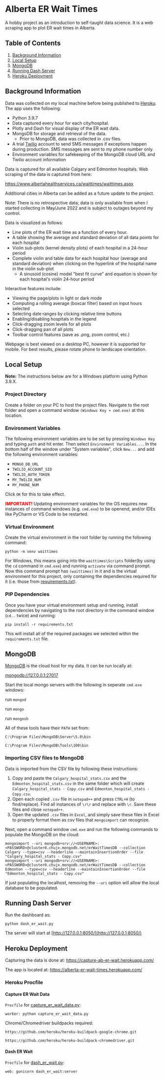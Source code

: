 # Alberta ER Wait Times
A hobby project as an introduction to self-taught data science.  It is a web scraping app to plot ER wait times in Alberta.

## Table of Contents

1. [Background Information](#background-inforomation)
2. [Local Setup](#local-setup)
3. [MongoDB](#mongodb)
4. [Running Dash Server](#running-dash-server)
5. [Heroku Deployment](#heroku-deployment)

## Background Information

Data was collected on my local machine before being published to [Heroku](#heroku-deployment).  The app uses the following:

* Python 3.9.7
* Data captured every hour for each city/hospital.
* Plotly and Dash for visual display of the ER wait data.
* MongoDB for storage and retrieval of the data.
  * Prior to MongoDB, data was collected in .csv files.
* A trial [Twilio](https://www.twilio.com/) account to send SMS messages if exceptions happen during production.  SMS messages are sent to my phone number only.
* Environment variables for safekeeping of the MongoDB cloud URL and Twilio account information

Data is captured for all available Calgary and Edmonton hospitals.  Web scraping of the data is captured from here:

https://www.albertahealthservices.ca/waittimes/waittimes.aspx
 
Additional cities in Alberta can be added as a future update to the project.

Note: There is no retrospective data; data is only available from when I started collecting in May/June 2022 and is subject to outages beyond my control.

Data is visualized as follows:

* Line plots of the ER wait time as a function of every hour.
* A table showing the average and standard deviation of all data points for each hospital
* Violin sub-plots (kernel density plots) of each hospital in a 24-hour period
* Complete violin and table data for each hospital hour (average and standard deviation) when clicking on the hyperlink of the hospital name in the violin sub-plot
  * A sinusoid (cosine) model "best fit curve" and equation is shown for each hospital's violin 24-hour period

Interactive features include:
* Viewing the page/plots in light or dark mode
* Computing a rolling average (boxcar filter) based on input hours selected
* Selecting date ranges by clicking relative time buttons
* Enabling/disabling hospitals in the legend
* Click-dragging zoom levels for all plots
* Click-dragging pan of all plots
* Toolbar control features (save as .png, zoom control, etc.)

Webpage is best viewed on a desktop PC, however it is supported for mobile.  For best results, please rotate phone to landscape orientation. 

## Local Setup

**Note:** The instructions below are for a Windows platform using Python 3.9.X.

### Project Directory

Create a folder on your PC to host the project files.  Navigate to the root folder and open a command window ```(Windows Key + cmd.exe)``` at this location.

### Environment Variables

The following environment variables are to be set by pressing ```Windows Key``` and typing ```path``` and hit enter.  Then select ```Environment Variables...```.  In the bottom half of the window under "System variables", click ```New...``` and add the following environment variables:

* ```MONGO_DB_URL```
* ```TWILIO_ACCOUNT_SID```
* ```TWILIO_AUTH_TOKEN```
* ```MY_TWILIO_NUM```
* ```MY_PHONE_NUM```

Click ```OK``` for this to take effect.

**<span style="color:red">IMPORTANT!</span>**  Updating environment variables for the OS requires new instances of command windows (e.g. ```cmd.exe```) to be openend, and/or IDEs like PyCharm or VS Code to be restarted.

### Virtual Environment

Create the virtual environment in the root folder by running the following command:

```
python -m venv waittimes
```

For Windows, this means going into the ```waittimes\Scripts``` folder(by using the ```cd``` command in ```cmd.exe```) and running ```activate``` via command prompt.  Now this command prompt has ```(waittimes)``` in it and is the virtual environment for this project, only containing the dependencies required for it (i.e. those from [requirements.txt](requirements.txt)).

### PIP Dependencies

Once you have your virtual environment setup and running, install dependencies by navigating to the root directory in the command window (```cd..``` twice) and running:

```
pip install -r requirements.txt
```

This will install all of the required packages we selected within the `requirements.txt` file.

## MongoDB

[MongoDB](https://www.mongodb.com/) is the cloud host for my data.  It can be run locally at:

[mongodb://127.0.0.1:27017](mongodb://127.0.0.1:27017)

Start the local mongo servers with the following in seperate ```cmd.exe``` windows:

run ```mongod```

run ```mongo```

run ```mongosh```

All of these tools have their ```PATH``` set from:

```C:\Program Files\MongoDB\Server\5.0\bin```

```C:\Program Files\MongoDB\Tools\100\bin```


### Importing CSV files to MongoDB

Data is imported from the CSV file by following these instructions:

1. Copy and paste the ```Calgary_hospital_stats.csv``` and the  ```Edmonton_hospital_stats.csv``` in the same folder which will create ```Calgary_hospital_stats - Copy.csv``` and ```Edmonton_hospital_stats - Copy.csv```.
2. Open each copied ```.csv``` file in ```notepad++``` and press ```CTRL+H``` (to find/replace).  Find all instances of ```\r\r``` and replace with ```\r```.  Save these files and close ```notepad++```.
3. Open the updated ```.csv``` files in ```Excel```, and simply save these files in Excel to properly format them as csv files that ```mongoimport``` can recognize.

Next, open a command window ```cmd.exe``` and run  the following commands to populate the MongoDB on the cloud:

```
mongoimport --uri mongodb+srv://<USERNAME>:<PASSWORD>@cluster0.chujx.mongodb.net/erWaitTimesDB --collection Calgary --type=csv --headerline --maintainInsertionOrder --file "Calgary_hospital_stats - Copy.csv"
mongoimport --uri mongodb+srv://<USERNAME>:<PASSWORD>@cluster0.chujx.mongodb.net/erWaitTimesDB --collection Edmonton --type=csv --headerline --maintainInsertionOrder --file "Edmonton_hospital_stats - Copy.csv"
```

If just populating the localhost, removing the ```--uri``` option will allow the local database to be populated.

## Running Dash Server

Run the dashboard as:

```
python dash_er_wait.py
```

The server will start at [http://127.0.0.1:8050/](http://127.0.0.1:8050/)

## Heroku Deployment

Capturing the data is done at: https://capture-ab-er-wait.herokuapp.com/

The app is located at: https://alberta-er-wait-times.herokuapp.com/

### Heroku Procfile

#### Capture ER Wait Data
```Procfile```  for [capture_er_wait_data.py](capture_er_wait_data.py):
```
worker: python capture_er_wait_data.py
```
Chrome/Chromedriver buildpacks required:

```https://github.com/heroku/heroku-buildpack-google-chrome.git```

```https://github.com/heroku/heroku-buildpack-chromedriver.git```

#### Dash ER Wait

```Procfile```  for [dash_er_wait.py](dash_er_wait.py):
```
web: gunicorn dash_er_wait:server
```